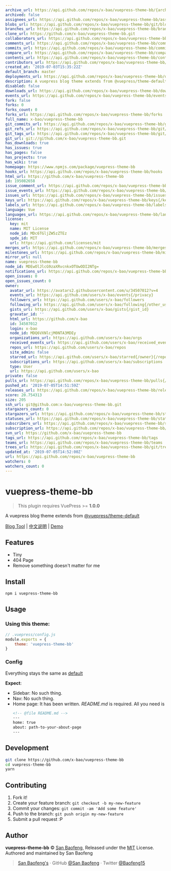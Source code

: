 ```yaml
---
archive_url: https://api.github.com/repos/x-bao/vuepress-theme-bb/{archive_format}{/ref}
archived: false
assignees_url: https://api.github.com/repos/x-bao/vuepress-theme-bb/assignees{/user}
blobs_url: https://api.github.com/repos/x-bao/vuepress-theme-bb/git/blobs{/sha}
branches_url: https://api.github.com/repos/x-bao/vuepress-theme-bb/branches{/branch}
clone_url: https://github.com/x-bao/vuepress-theme-bb.git
collaborators_url: https://api.github.com/repos/x-bao/vuepress-theme-bb/collaborators{/collaborator}
comments_url: https://api.github.com/repos/x-bao/vuepress-theme-bb/comments{/number}
commits_url: https://api.github.com/repos/x-bao/vuepress-theme-bb/commits{/sha}
compare_url: https://api.github.com/repos/x-bao/vuepress-theme-bb/compare/{base}...{head}
contents_url: https://api.github.com/repos/x-bao/vuepress-theme-bb/contents/{+path}
contributors_url: https://api.github.com/repos/x-bao/vuepress-theme-bb/contributors
created_at: '2019-07-03T15:35:22Z'
default_branch: master
deployments_url: https://api.github.com/repos/x-bao/vuepress-theme-bb/deployments
description: A vuepress blog theme extends from @vuepress/theme-default
disabled: false
downloads_url: https://api.github.com/repos/x-bao/vuepress-theme-bb/downloads
events_url: https://api.github.com/repos/x-bao/vuepress-theme-bb/events
fork: false
forks: 0
forks_count: 0
forks_url: https://api.github.com/repos/x-bao/vuepress-theme-bb/forks
full_name: x-bao/vuepress-theme-bb
git_commits_url: https://api.github.com/repos/x-bao/vuepress-theme-bb/git/commits{/sha}
git_refs_url: https://api.github.com/repos/x-bao/vuepress-theme-bb/git/refs{/sha}
git_tags_url: https://api.github.com/repos/x-bao/vuepress-theme-bb/git/tags{/sha}
git_url: git://github.com/x-bao/vuepress-theme-bb.git
has_downloads: true
has_issues: true
has_pages: false
has_projects: true
has_wiki: true
homepage: https://www.npmjs.com/package/vuepress-theme-bb
hooks_url: https://api.github.com/repos/x-bao/vuepress-theme-bb/hooks
html_url: https://github.com/x-bao/vuepress-theme-bb
id: 195082658
issue_comment_url: https://api.github.com/repos/x-bao/vuepress-theme-bb/issues/comments{/number}
issue_events_url: https://api.github.com/repos/x-bao/vuepress-theme-bb/issues/events{/number}
issues_url: https://api.github.com/repos/x-bao/vuepress-theme-bb/issues{/number}
keys_url: https://api.github.com/repos/x-bao/vuepress-theme-bb/keys{/key_id}
labels_url: https://api.github.com/repos/x-bao/vuepress-theme-bb/labels{/name}
language: Vue
languages_url: https://api.github.com/repos/x-bao/vuepress-theme-bb/languages
license:
  key: mit
  name: MIT License
  node_id: MDc6TGljZW5zZTEz
  spdx_id: MIT
  url: https://api.github.com/licenses/mit
merges_url: https://api.github.com/repos/x-bao/vuepress-theme-bb/merges
milestones_url: https://api.github.com/repos/x-bao/vuepress-theme-bb/milestones{/number}
mirror_url: null
name: vuepress-theme-bb
node_id: MDEwOlJlcG9zaXRvcnkxOTUwODI2NTg=
notifications_url: https://api.github.com/repos/x-bao/vuepress-theme-bb/notifications{?since,all,participating}
open_issues: 0
open_issues_count: 0
owner:
  avatar_url: https://avatars2.githubusercontent.com/u/34507012?v=4
  events_url: https://api.github.com/users/x-bao/events{/privacy}
  followers_url: https://api.github.com/users/x-bao/followers
  following_url: https://api.github.com/users/x-bao/following{/other_user}
  gists_url: https://api.github.com/users/x-bao/gists{/gist_id}
  gravatar_id: ''
  html_url: https://github.com/x-bao
  id: 34507012
  login: x-bao
  node_id: MDQ6VXNlcjM0NTA3MDEy
  organizations_url: https://api.github.com/users/x-bao/orgs
  received_events_url: https://api.github.com/users/x-bao/received_events
  repos_url: https://api.github.com/users/x-bao/repos
  site_admin: false
  starred_url: https://api.github.com/users/x-bao/starred{/owner}{/repo}
  subscriptions_url: https://api.github.com/users/x-bao/subscriptions
  type: User
  url: https://api.github.com/users/x-bao
private: false
pulls_url: https://api.github.com/repos/x-bao/vuepress-theme-bb/pulls{/number}
pushed_at: '2019-07-05T14:51:59Z'
releases_url: https://api.github.com/repos/x-bao/vuepress-theme-bb/releases{/id}
score: 20.754313
size: 205
ssh_url: git@github.com:x-bao/vuepress-theme-bb.git
stargazers_count: 0
stargazers_url: https://api.github.com/repos/x-bao/vuepress-theme-bb/stargazers
statuses_url: https://api.github.com/repos/x-bao/vuepress-theme-bb/statuses/{sha}
subscribers_url: https://api.github.com/repos/x-bao/vuepress-theme-bb/subscribers
subscription_url: https://api.github.com/repos/x-bao/vuepress-theme-bb/subscription
svn_url: https://github.com/x-bao/vuepress-theme-bb
tags_url: https://api.github.com/repos/x-bao/vuepress-theme-bb/tags
teams_url: https://api.github.com/repos/x-bao/vuepress-theme-bb/teams
trees_url: https://api.github.com/repos/x-bao/vuepress-theme-bb/git/trees{/sha}
updated_at: '2019-07-05T14:52:00Z'
url: https://api.github.com/repos/x-bao/vuepress-theme-bb
watchers: 0
watchers_count: 0
---
```

# vuepress-theme-bb

> This plugin requires VuePress >= **1.0.0**

A vuepress blog theme extends from [@vuepress/theme-default](https://github.com/vuejs/vuepress/blob/master/packages/%40vuepress/theme-default/README.md)

[Blog Tool](https://www.npmjs.com/package/vuepress-plugin-new) | [中文说明](https://raw.githubusercontent.com/Baofeng/vuepress-theme-bb/master/README-zh.md)  |  [Demo](https://blog.sanbaofengs.com)

## Features

- Tiny
- 404 Page
- Remove something doesn't matter for me

## Install

```bash
npm i vuepress-theme-bb
```

## Usage

### Using this theme:

```js
// .vuepress/config.js
module.exports = {
    theme: 'vuepress-theme-bb'
}
```

### Config

Everything stays the same as [default](https://v1.vuepress.vuejs.org/zh/theme/default-theme-config.html)

**Expect**:
- Sidebar: No such thing.
- Nav: No such thing.
- Home page: It has been written. *README.md* is required. All you need is
    ```md
    <!-- @file README.md -->
    ---
    home: true
    about: path-to-your-about-page
    ---
    ```

## Development

```bash
git clone https://github.com/x-bao/vuepress-theme-bb
cd vuepress-theme-bb
yarn
```

## Contributing

1. Fork it!
2. Create your feature branch: `git checkout -b my-new-feature`
3. Commit your changes: `git commit -am 'Add some feature'`
4. Push to the branch: `git push origin my-new-feature`
5. Submit a pull request :P


## Author

**vuepress-theme-bb** © [San Baofeng](https://github.com/x-bao), Released under the [MIT](https://raw.githubusercontent.com/Baofeng/vuepress-theme-bb/master/LICENSE) License.<br>
Authored and maintained by San Baofeng

> [San Baofeng's](https://arts.sanbaofengs.com) · GitHub [@San Baofeng](https://github.com/x-bao) · Twitter [@Baofeng15](https://twitter.com/Baofeng15)
